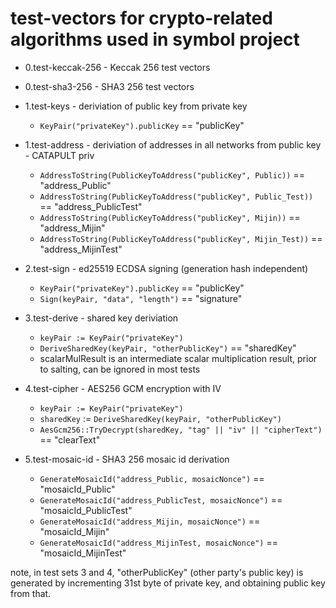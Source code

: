 # test-vectors for crypto-related algorithms used in symbol project

* 0.test-keccak-256 - Keccak 256 test vectors
* 0.test-sha3-256 - SHA3 256 test vectors

* 1.test-keys - deriviation of public key from private key
  * `KeyPair("privateKey").publicKey` == "publicKey"
* 1.test-address - deriviation of addresses in all networks from public key - CATAPULT priv
  * `AddressToString(PublicKeyToAddress("publicKey", Public))` == "address\_Public"
  * `AddressToString(PublicKeyToAddress("publicKey", Public_Test))` == "address\_PublicTest"
  * `AddressToString(PublicKeyToAddress("publicKey", Mijin))` == "address\_Mijin"
  * `AddressToString(PublicKeyToAddress("publicKey", Mijin_Test))` == "address\_MijinTest"
* 2.test-sign - ed25519 ECDSA signing (generation hash independent)
  * `KeyPair("privateKey").publicKey` == "publicKey"
  * `Sign(keyPair, "data", "length")` == "signature"
* 3.test-derive - shared key deriviation
  * `keyPair := KeyPair("privateKey")`
  * `DeriveSharedKey(keyPair, "otherPublicKey")` == "sharedKey"
  * scalarMulResult is an intermediate scalar multiplication result, prior to salting, can be ignored in most tests
* 4.test-cipher - AES256 GCM encryption with IV
  * `keyPair := KeyPair("privateKey")`
  * `sharedKey` := `DeriveSharedKey(keyPair, "otherPublicKey")`
  * `AesGcm256::TryDecrypt(sharedKey, "tag" || "iv" || "cipherText")` == "clearText"
* 5.test-mosaic-id - SHA3 256 mosaic id derivation
  * `GenerateMosaicId("address_Public, mosaicNonce")` == "mosaicId\_Public"
  * `GenerateMosaicId("address_PublicTest, mosaicNonce")` == "mosaicId\_PublicTest"
  * `GenerateMosaicId("address_Mijin, mosaicNonce")` == "mosaicId\_Mijin"
  * `GenerateMosaicId("address_MijinTest, mosaicNonce")` == "mosaicId\_MijinTest"

note, in test sets 3 and 4, "otherPublicKey" (other party's public key) is generated by incrementing 31st byte
of private key, and obtaining public key from that.
